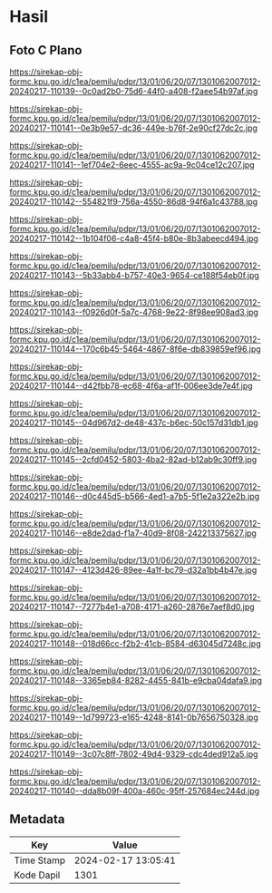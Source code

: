 # Hasil

## Foto C Plano

https://sirekap-obj-formc.kpu.go.id/c1ea/pemilu/pdpr/13/01/06/20/07/1301062007012-20240217-110139--0c0ad2b0-75d6-44f0-a408-f2aee54b97af.jpg

https://sirekap-obj-formc.kpu.go.id/c1ea/pemilu/pdpr/13/01/06/20/07/1301062007012-20240217-110141--0e3b9e57-dc36-449e-b76f-2e90cf27dc2c.jpg

https://sirekap-obj-formc.kpu.go.id/c1ea/pemilu/pdpr/13/01/06/20/07/1301062007012-20240217-110141--1ef704e2-6eec-4555-ac9a-9c04ce12c207.jpg

https://sirekap-obj-formc.kpu.go.id/c1ea/pemilu/pdpr/13/01/06/20/07/1301062007012-20240217-110142--554821f9-756a-4550-86d8-94f6a1c43788.jpg

https://sirekap-obj-formc.kpu.go.id/c1ea/pemilu/pdpr/13/01/06/20/07/1301062007012-20240217-110142--1b104f06-c4a8-45f4-b80e-8b3abeecd494.jpg

https://sirekap-obj-formc.kpu.go.id/c1ea/pemilu/pdpr/13/01/06/20/07/1301062007012-20240217-110143--5b33abb4-b757-40e3-9654-ce188f54eb0f.jpg

https://sirekap-obj-formc.kpu.go.id/c1ea/pemilu/pdpr/13/01/06/20/07/1301062007012-20240217-110143--f0926d0f-5a7c-4768-9e22-8f98ee908ad3.jpg

https://sirekap-obj-formc.kpu.go.id/c1ea/pemilu/pdpr/13/01/06/20/07/1301062007012-20240217-110144--170c6b45-5464-4867-8f6e-db839859ef96.jpg

https://sirekap-obj-formc.kpu.go.id/c1ea/pemilu/pdpr/13/01/06/20/07/1301062007012-20240217-110144--d42fbb78-ec68-4f6a-af1f-006ee3de7e4f.jpg

https://sirekap-obj-formc.kpu.go.id/c1ea/pemilu/pdpr/13/01/06/20/07/1301062007012-20240217-110145--04d967d2-de48-437c-b6ec-50c157d31db1.jpg

https://sirekap-obj-formc.kpu.go.id/c1ea/pemilu/pdpr/13/01/06/20/07/1301062007012-20240217-110145--2cfd0452-5803-4ba2-82ad-b12ab9c30ff9.jpg

https://sirekap-obj-formc.kpu.go.id/c1ea/pemilu/pdpr/13/01/06/20/07/1301062007012-20240217-110146--d0c445d5-b566-4ed1-a7b5-5f1e2a322e2b.jpg

https://sirekap-obj-formc.kpu.go.id/c1ea/pemilu/pdpr/13/01/06/20/07/1301062007012-20240217-110146--e8de2dad-f1a7-40d9-8f08-242213375627.jpg

https://sirekap-obj-formc.kpu.go.id/c1ea/pemilu/pdpr/13/01/06/20/07/1301062007012-20240217-110147--4123d426-89ee-4a1f-bc79-d32a1bb4b47e.jpg

https://sirekap-obj-formc.kpu.go.id/c1ea/pemilu/pdpr/13/01/06/20/07/1301062007012-20240217-110147--7277b4e1-a708-4171-a260-2876e7aef8d0.jpg

https://sirekap-obj-formc.kpu.go.id/c1ea/pemilu/pdpr/13/01/06/20/07/1301062007012-20240217-110148--018d66cc-f2b2-41cb-8584-d63045d7248c.jpg

https://sirekap-obj-formc.kpu.go.id/c1ea/pemilu/pdpr/13/01/06/20/07/1301062007012-20240217-110148--3365eb84-8282-4455-841b-e9cba04dafa9.jpg

https://sirekap-obj-formc.kpu.go.id/c1ea/pemilu/pdpr/13/01/06/20/07/1301062007012-20240217-110149--1d799723-e165-4248-8141-0b7656750328.jpg

https://sirekap-obj-formc.kpu.go.id/c1ea/pemilu/pdpr/13/01/06/20/07/1301062007012-20240217-110149--3c07c8ff-7802-49d4-9329-cdc4ded912a5.jpg

https://sirekap-obj-formc.kpu.go.id/c1ea/pemilu/pdpr/13/01/06/20/07/1301062007012-20240217-110140--dda8b09f-400a-460c-95ff-257684ec244d.jpg


## Metadata

| Key        | Value               |
| ---------- | ------------------- |
| Time Stamp | 2024-02-17 13:05:41 |
| Kode Dapil | 1301                |



